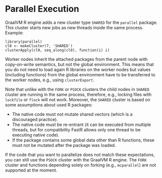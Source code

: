 # Parallel Execution

GraalVM R engine adds a new cluster type `SHARED` for the `parallel` package. This cluster starts new jobs as new threads inside the same process. Example:

```
library(parallel)
cl0 <- makeCluster(7, 'SHARED')
clusterApply(cl0, seq_along(cl0), function(i) i)
```

Worker nodes inherit the attached packages from the parent node with copy-on-write semantics, but not the global environment.
This means that you do not need to load again R libraries on the worker nodes but values (including functions) from the global
environment have to be transferred to the worker nodes, e.g., using `clusterExport`.

Note that unlike with the `FORK` or `PSOCK` clusters the child nodes in `SHARED` cluster are running in
the same process, therefore, e.g., locking files with `lockfile` or `flock` will not work. Moreover,
the `SHARED` cluster is based on some assumptions about used R packages:

* The native code must not mutate shared vectors (which is a discouraged practice).
* The native code must be re-entrant (it can be executed from multiple threads,
but for compatibility FastR allows only one thread to be executing native code).
* If the package contains some global data other than R functions,
these must not be mutated after the package was loaded.

If the code that you want to parallelize does not match these expectations,
you can still use the `PSOCK` cluster with the GraalVM R engine.
The `FORK` cluster and functions depending solely on forking (e.g., `mcparallel`) are not supported at the moment.